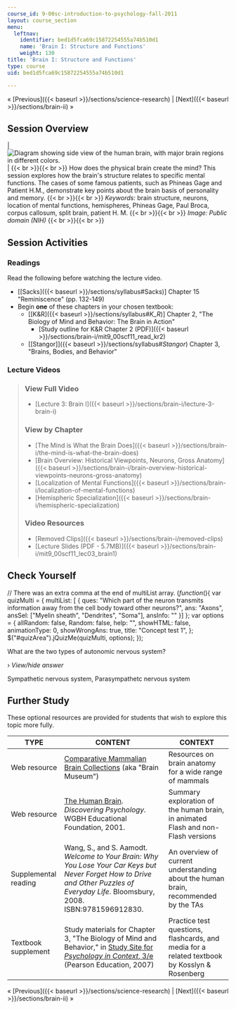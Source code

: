```yaml
---
course_id: 9-00sc-introduction-to-psychology-fall-2011
layout: course_section
menu:
  leftnav:
    identifier: bed1d5fca69c15872254555a74b510d1
    name: 'Brain I: Structure and Functions'
    weight: 130
title: 'Brain I: Structure and Functions'
type: course
uid: bed1d5fca69c15872254555a74b510d1

---
```


« [Previous]({{< baseurl >}}/sections/science-research) | [Next]({{< baseurl >}}/sections/brain-ii) »

Session Overview
----------------

| ![Diagram showing side view of the human brain, with major brain regions in different colors.](/courses/brain-and-cognitive-sciences/9-00sc-introduction-to-psychology-fall-2011/brain-i/lec03_chp.jpg) |  {{< br >}}{{< br >}} How does the physical brain create the mind? This session explores how the brain's structure relates to specific mental functions. The cases of some famous patients, such as Phineas Gage and Patient H.M., demonstrate key points about the brain basis of personality and memory. {{< br >}}{{< br >}} _Keywords:_ brain structure, neurons, location of mental functions, hemispheres, Phineas Gage, Paul Broca, corpus callosum, split brain, patient H. M. {{< br >}}{{< br >}} _Image: Public domain (NIH)_ {{< br >}}{{< br >}}  

Session Activities
------------------

### Readings

Read the following before watching the lecture video.

*   \[[Sacks]({{< baseurl >}}/sections/syllabus#Sacks)\] Chapter 15 "Reminiscence" (pp. 132-149)
*   Begin **one** of these chapters in your chosen textbook:
    *   \[[K&R]({{< baseurl >}}/sections/syllabus#_K_R_)\] Chapter 2, "The Biology of Mind and Behavior: The Brain in Action"
        *   [Study outline for K&R Chapter 2 (PDF)]({{< baseurl >}}/sections/brain-i/mit9_00scf11_read_kr2)
    *   [\[Stangor\]]({{< baseurl >}}/sections/syllabus#_Stangor_) Chapter 3, "Brains, Bodies, and Behavior"

### Lecture Videos

> ### View Full Video
> 
> *   [Lecture 3: Brain I]({{< baseurl >}}/sections/brain-i/lecture-3-brain-i)
> 
> ### View by Chapter
> 
> *   [The Mind is What the Brain Does]({{< baseurl >}}/sections/brain-i/the-mind-is-what-the-brain-does)
> *   [Brain Overview: Historical Viewpoints, Neurons, Gross Anatomy]({{< baseurl >}}/sections/brain-i/brain-overview-historical-viewpoints-neurons-gross-anatomy)
> *   [Localization of Mental Functions]({{< baseurl >}}/sections/brain-i/localization-of-mental-functions)
> *   [Hemispheric Specialization]({{< baseurl >}}/sections/brain-i/hemispheric-specialization)
> 
> ### Video Resources
> 
> *   [Removed Clips]({{< baseurl >}}/sections/brain-i/removed-clips)
> *   [Lecture Slides (PDF - 5.7MB)]({{< baseurl >}}/sections/brain-i/mit9_00scf11_lec03_brain1)

Check Yourself
--------------

// There was an extra comma at the end of multiList array. $( function($){ var quizMulti = { multiList: \[ { ques: "Which part of the neuron transmits information away from the cell body toward other neurons?", ans: "Axons", ansSel: \["Myelin sheath", "Dendrites", "Soma"\], ansInfo: "" }\] }; var options = { allRandom: false, Random: false, help: "", showHTML: false, animationType: 0, showWrongAns: true, title: "Concept test 1", }; $("#quizArea").jQuizMe(quizMulti, options); });

What are the two types of autonomic nervous system?

› _View/hide answer_

Sympathetic nervous system, Parasympathetc nervous system

Further Study
-------------

These optional resources are provided for students that wish to explore this topic more fully.

| TYPE | CONTENT | CONTEXT |
| --- | --- | --- |
| Web resource | [Comparative Mammalian Brain Collections](http://www.brainmuseum.org) (aka "Brain Museum") | Resources on brain anatomy for a wide range of mammals |
| Web resource | [The Human Brain](http://www.learner.org/discoveringpsychology/brain/). _Discovering Psychology._ WGBH Educational Foundation, 2001. | Summary exploration of the human brain, in animated Flash and non-Flash versions |
| Supplemental reading | Wang, S., and S. Aamodt. _Welcome to Your Brain: Why You Lose Your Car Keys but Never Forget How to Drive and Other Puzzles of Everyday Life_. Bloomsbury, 2008. ISBN:9781596912830. | An overview of current understanding about the human brain, recommended by the TAs |
| Textbook supplement | Study materials for Chapter 3, "The Biology of Mind and Behavior," in [Study Site for _Psychology in Context_, 3/e](http://www.pearsonhighered.com/educator/product/Fundamentals-of-Psychology-in-Context/9780205507573.page) (Pearson Education, 2007) | Practice test questions, flashcards, and media for a related textbook by Kosslyn & Rosenberg 

« [Previous]({{< baseurl >}}/sections/science-research) | [Next]({{< baseurl >}}/sections/brain-ii) »